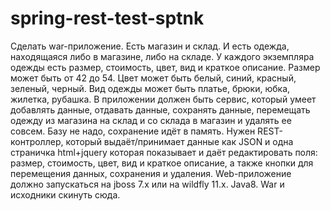 # spring-rest-test-sptnk

Сделать war-приложение.
Есть магазин и склад.
И есть одежда, находящаяся либо в магазине, либо на складе.
У каждого экземпляра одежды есть размер, стоимость, цвет, вид и краткое описание.
Размер может быть от 42 до 54.
Цвет может быть белый, синий, красный, зеленый, черный.
Вид одежды может быть платье, брюки, юбка, жилетка, рубашка.
В приложении должен быть сервис, который умеет добавлять данные, отдавать данные, сохранять данные,
перемещать одежду из магазина на склад и со склада в магазин и удалять ее совсем. Базу не надо, сохранение идёт в память.
Нужен REST-контроллер, который выдаёт/принимает данные как JSON и одна страничка html+jquery которая показывает
и даёт редактировать поля: размер, стоимость, цвет, вид и краткое описание, а также кнопки для перемещения данных, сохранения и удаления.
Web-приложение должно запускаться на jboss 7.x или на wildfly 11.x. Java8. War и исходники скинуть сюда.
